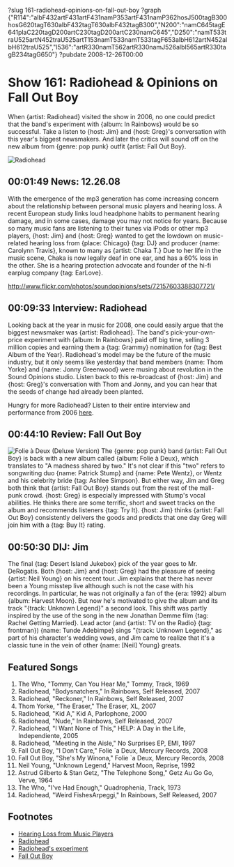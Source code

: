 ?slug 161-radiohead-opinions-on-fall-out-boy
?graph {"R114":"albF432artF431artF431namP353artF431namP362hosJ500tagB300hosG620tagT630albF432tagT630albF432tagB300","N200":"namC645tagE641plaC220tagD200artC230tagD200artC230namC645","D250":"namT533traU525artN452traU525artT153namT533namT533tagF653albH612artN452albH612traU525","I536":"artR330namT562artR330namJ526albI565artR330tagB234tagG650"}
?pubdate 2008-12-26T00:00

# Show 161: Radiohead & Opinions on Fall Out Boy
When {artist: Radiohead} visited the show in 2006, no one could predict that the band's experiment with {album: In Rainbows} would be so successful. Take a listen to {host: Jim} and {host: Greg}'s conversation with this year's biggest newsmakers. And later the critics will sound off on the new album from {genre: pop punk} outfit {artist: Fall Out Boy}.

![Radiohead](//static.soundopinions.org/images/2008/radiohead1.jpg)

## 00:01:49 News: 12.26.08
With the emergence of the mp3 generation has come increasing concern about the relationship between personal music players and hearing loss. A recent European study links loud headphone habits to permanent hearing damage, and in some cases, damage you may not notice for years. Because so many music fans are listening to their tunes via iPods or other mp3 players, {host: Jim} and {host: Greg} wanted to get the lowdown on music-related hearing loss from {place: Chicago} {tag: DJ} and producer {name: Carolynn Travis}, known to many as {artist: Chaka T.} Due to her life in the music scene, Chaka is now legally deaf in one ear, and has a 60% loss in the other. She is a hearing protection advocate and founder of the hi-fi earplug company {tag: EarLove}.

http://www.flickr.com/photos/soundopinions/sets/72157603388307721/

## 00:09:33 Interview: Radiohead
Looking back at the year in music for 2008, one could easily argue that the biggest newsmaker was {artist: Radiohead}. The band's pick-your-own-price experiment with {album: In Rainbows} paid off big time, selling 3 million copies and earning them a {tag: Grammy} nomination for {tag: Best Album of the Year}. Radiohead's model may be the future of the music industry, but it only seems like yesterday that band members {name: Thom Yorke} and {name: Jonny Greenwood} were musing about revolution in the Sound Opinions studio. Listen back to this re-broadcast of {host: Jim} and {host: Greg}'s conversation with Thom and Jonny, and you can hear that the seeds of change had already been planted.

Hungry for more Radiohead? Listen to their entire interview and performance from 2006 [here](http://soundopinions.org/show/30/). 

## 00:44:10 Review: Fall Out Boy
![Folie à Deux (Deluxe Version)](http://is3.mzstatic.com/image/thumb/Music/v4/28/05/1b/28051b98-dfa3-58ad-ed44-88f79bd41a2b/source/600x600bb.jpg "28673423/299508502")
The {genre: pop punk} band {artist: Fall Out Boy} is back with a new album called {album: Folie à Deux}, which translates to "A madness shared by two." It's not clear if this "two" refers to songwriting duo {name: Patrick Stump} and {name: Pete Wentz}, or Wentz and his celebrity bride {tag: Ashlee Simpson}. But either way, Jim and Greg both think that {artist: Fall Out Boy} stands out from the rest of the mall-punk crowd. {host: Greg} is especially impressed with Stump's vocal abilities. He thinks there are some terrific, short and sweet tracks on the album and recommends listeners {tag: Try It}. {host: Jim} thinks {artist: Fall Out Boy} consistently delivers the goods and predicts that one day Greg will join him with a {tag: Buy It} rating.

## 00:50:30 DIJ: Jim
The final {tag: Desert Island Jukebox} pick of the year goes to Mr. DeRogatis. Both {host: Jim} and {host: Greg} had the pleasure of seeing {artist: Neil Young} on his recent tour. Jim explains that there has never been a Young misstep live although such is not the case with his recordings. In particular, he was not originally a fan of the {era: 1992} album {album: Harvest Moon}. But now he's motivated to give the album and its track "{track: Unknown Legend}" a second look. This shift was partly inspired by the use of the song in the new Jonathan Demme film {tag: Rachel Getting Married}. Lead actor (and {artist: TV on the Radio} {tag: frontman}) {name: Tunde Adebimpe} sings "{track: Unknown Legend}," as part of his character's wedding vows, and Jim came to realize that it's a classic tune in the vein of other {name: [Neil] Young} greats.

## Featured Songs
1. The Who, "Tommy, Can You Hear Me," Tommy, Track, 1969
2. Radiohead, "Bodysnatchers," In Rainbows, Self Released, 2007
3. Radiohead, "Reckoner," In Rainbows, Self Released, 2007
4. Thom Yorke, "The Eraser," The Eraser, XL, 2007
5. Radiohead, "Kid A," Kid A, Parlophone, 2000
6. Radiohead, "Nude," In Rainbows, Self Released, 2007
7. Radiohead, "I Want None of This," HELP: A Day in the Life, Independiente, 2005
8. Radiohead, "Meeting in the Aisle," No Surprises EP, EMI, 1997
9. Fall Out Boy, "I Don't Care," Folie `a Deux, Mercury Records, 2008
10. Fall Out Boy, "She's My Winona," Folie `a Deux, Mercury Records, 2008
11. Neil Young, "Unknown Legend," Harvest Moon, Reprise, 1992
12. Astrud Gilberto & Stan Getz, "The Telephone Song," Getz Au Go Go, Verve, 1964
13. The Who, "I've Had Enough," Quadrophenia, Track, 1973
14. Radiohead, "Weird FishesArpeggi," In Rainbows, Self Released, 2007

## Footnotes 
- [Hearing Loss from Music Players](http://www.nytimes.com/2008/10/13/technology/13noise.html)
- [Radiohead](http://www.radiohead.com/)
- [Radiohead's experiment](http://www.npr.org/blogs/monitormix/2009/11/the_in_rainbows_experiment_did.html)
- [Fall Out Boy](http://falloutboy.com/)
